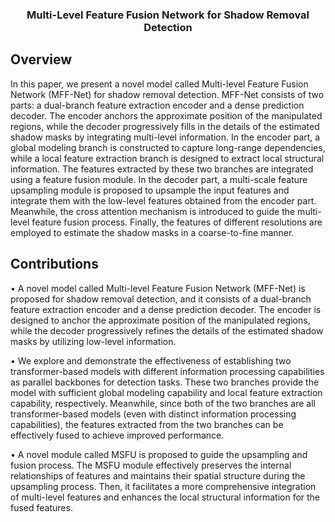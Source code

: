 <div align="center">
<h3>Multi-Level Feature Fusion Network for Shadow Removal Detection </h3>
</div>

## Overview

In this paper, we present a novel model called Multi-level Feature Fusion Network (MFF-Net) for shadow removal detection. MFF-Net consists of two parts: a dual-branch feature extraction encoder and a dense prediction decoder. 
The encoder anchors the approximate position of the manipulated regions, while the decoder progressively fills in the details of the estimated shadow masks by integrating multi-level information. 
In the encoder part, a global modeling branch is constructed to capture long-range dependencies, while a local feature extraction branch is designed to extract local structural information.
The features extracted by these two branches are integrated using a feature fusion module. 
In the decoder part, a multi-scale feature upsampling module is proposed to upsample the input features and integrate them with the low-level features obtained from the encoder part. 
Meanwhile, the cross attention mechanism is introduced to guide the multi-level feature fusion process. Finally, the features of different resolutions are employed to estimate the shadow masks in a coarse-to-fine manner.

## Contributions

• A novel model called Multi-level Feature Fusion Network (MFF-Net) is proposed for shadow removal detection, and it consists of a dual-branch feature extraction encoder and a dense prediction decoder. The encoder is designed
to anchor the approximate position of the manipulated regions, while the decoder progressively refines the details of the estimated shadow masks by utilizing low-level information.

• We explore and demonstrate the effectiveness of establishing two transformer-based models with different information processing capabilities as parallel backbones for detection tasks. These two branches provide the model with sufficient global modeling capability and local feature extraction capability, respectively. Meanwhile, since both of the two branches are all transformer-based models (even with distinct information processing capabilities), the features extracted from the two branches can be effectively fused to achieve improved performance.

• A novel module called MSFU is proposed to guide the upsampling and fusion process. The MSFU module effectively preserves the internal relationships of features and maintains their spatial structure during the upsampling process. Then, it facilitates a more comprehensive integration of multi-level features and enhances the local structural information for the fused features.
